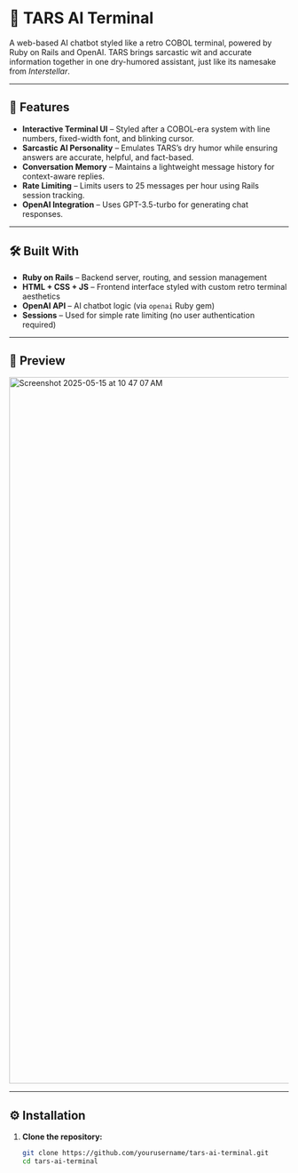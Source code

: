 # 🤖 TARS AI Terminal

A web-based AI chatbot styled like a retro COBOL terminal, powered by Ruby on Rails and OpenAI. TARS brings sarcastic wit and accurate information together in one dry-humored assistant, just like its namesake from *Interstellar*.

---

## 🚀 Features

- **Interactive Terminal UI** – Styled after a COBOL-era system with line numbers, fixed-width font, and blinking cursor.
- **Sarcastic AI Personality** – Emulates TARS’s dry humor while ensuring answers are accurate, helpful, and fact-based.
- **Conversation Memory** – Maintains a lightweight message history for context-aware replies.
- **Rate Limiting** – Limits users to 25 messages per hour using Rails session tracking.
- **OpenAI Integration** – Uses GPT-3.5-turbo for generating chat responses.

---

## 🛠️ Built With

- **Ruby on Rails** – Backend server, routing, and session management
- **HTML + CSS + JS** – Frontend interface styled with custom retro terminal aesthetics
- **OpenAI API** – AI chatbot logic (via `openai` Ruby gem)
- **Sessions** – Used for simple rate limiting (no user authentication required)

---

## 📸 Preview

<img width="1271" alt="Screenshot 2025-05-15 at 10 47 07 AM" src="https://github.com/user-attachments/assets/3cbd3007-daa2-4c30-b923-32421c092489" />

---

## ⚙️ Installation

1. **Clone the repository:**
   ```bash
   git clone https://github.com/yourusername/tars-ai-terminal.git
   cd tars-ai-terminal
